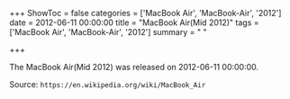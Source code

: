 +++
ShowToc = false
categories = ['MacBook Air', 'MacBook-Air', '2012']
date = 2012-06-11 00:00:00
title = "MacBook Air(Mid 2012)"
tags = ['MacBook Air', 'MacBook-Air', '2012']
summary = " "

+++

The MacBook Air(Mid 2012) was released on 2012-06-11 00:00:00.

Source: `https://en.wikipedia.org/wiki/MacBook_Air`


